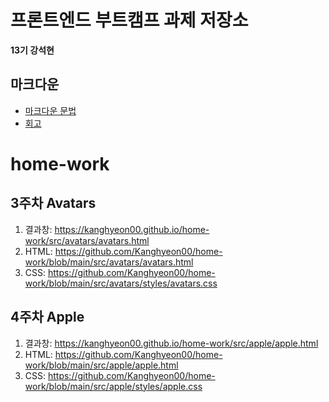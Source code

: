 # 프론트엔드 부트캠프 과제 저장소

**13기 강석현**

## 마크다운

- [마크다운 문법](./src/md/markdown.md)
- [회고](./src/md/retrospect.md)

# home-work

## 3주차 Avatars

1. 결과창: https://kanghyeon00.github.io/home-work/src/avatars/avatars.html
2. HTML: https://github.com/Kanghyeon00/home-work/blob/main/src/avatars/avatars.html
3. CSS: https://github.com/Kanghyeon00/home-work/blob/main/src/avatars/styles/avatars.css

## 4주차 Apple

1. 결과창: https://kanghyeon00.github.io/home-work/src/apple/apple.html
2. HTML: https://github.com/Kanghyeon00/home-work/blob/main/src/apple/apple.html
3. CSS: https://github.com/Kanghyeon00/home-work/blob/main/src/apple/styles/apple.css
